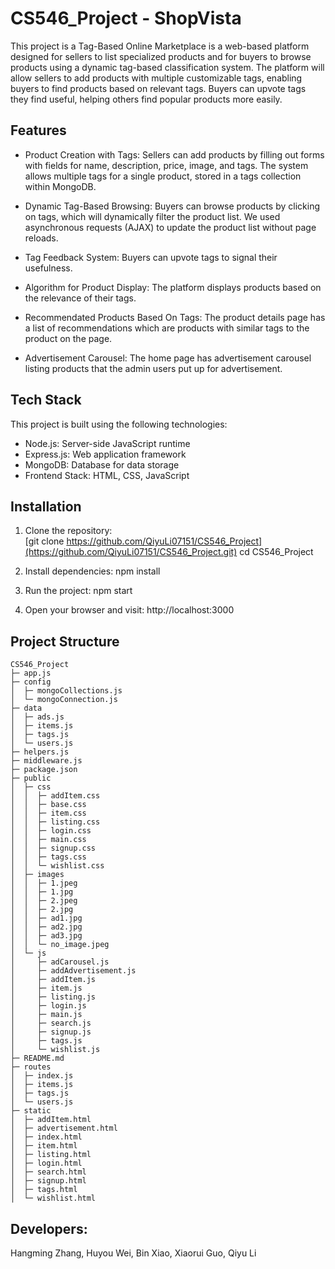 # CS546_Project - ShopVista

This project is a Tag-Based Online Marketplace is a web-based platform designed for sellers to list specialized products and for buyers to browse products using a dynamic tag-based classification system. The platform will allow sellers to add products with multiple customizable tags, enabling buyers to find products based on relevant tags. Buyers can upvote tags they find useful, helping others find popular products more easily.

## Features

- Product Creation with Tags:
    Sellers can add products by filling out forms with fields for name, description, price, image, and tags. The system allows multiple tags for a single product, stored in a tags collection within MongoDB. 

- Dynamic Tag-Based Browsing: 
    Buyers can browse products by clicking on tags, which will dynamically filter the product list. We used asynchronous requests (AJAX) to update the product list without page reloads.

- Tag Feedback System: 
    Buyers can upvote tags to signal their usefulness. 

- Algorithm for Product Display: 
    The platform displays products based on the relevance of their tags.

- Recommendated Products Based On Tags: 
    The product details page has a list of recommendations which are products with similar tags to the product on the page. 

- Advertisement Carousel: 
    The home page has advertisement carousel listing products that the admin users put up for advertisement. 


## Tech Stack

This project is built using the following technologies:

- Node.js: Server-side JavaScript runtime
- Express.js: Web application framework
- MongoDB: Database for data storage
- Frontend Stack: HTML, CSS, JavaScript

## Installation

1. Clone the repository:  
   [git clone https://github.com/QiyuLi07151/CS546_Project](https://github.com/QiyuLi07151/CS546_Project.git)
   cd CS546_Project

2. Install dependencies:
    npm install

3. Run the project:
    npm start

4. Open your browser and visit:
    http://localhost:3000


## Project Structure

```
CS546_Project
├─ app.js
├─ config
│  ├─ mongoCollections.js
│  └─ mongoConnection.js
├─ data
│  ├─ ads.js
│  ├─ items.js
│  ├─ tags.js
│  └─ users.js
├─ helpers.js
├─ middleware.js
├─ package.json
├─ public
│  ├─ css
│  │  ├─ addItem.css
│  │  ├─ base.css
│  │  ├─ item.css
│  │  ├─ listing.css
│  │  ├─ login.css
│  │  ├─ main.css
│  │  ├─ signup.css
│  │  ├─ tags.css
│  │  └─ wishlist.css
│  ├─ images
│  │  ├─ 1.jpeg
│  │  ├─ 1.jpg
│  │  ├─ 2.jpeg
│  │  ├─ 2.jpg
│  │  ├─ ad1.jpg
│  │  ├─ ad2.jpg
│  │  ├─ ad3.jpg
│  │  └─ no_image.jpeg
│  └─ js
│     ├─ adCarousel.js
│     ├─ addAdvertisement.js
│     ├─ addItem.js
│     ├─ item.js
│     ├─ listing.js
│     ├─ login.js
│     ├─ main.js
│     ├─ search.js
│     ├─ signup.js
│     ├─ tags.js
│     └─ wishlist.js
├─ README.md
├─ routes
│  ├─ index.js
│  ├─ items.js
│  ├─ tags.js
│  └─ users.js
├─ static
│  ├─ addItem.html
│  ├─ advertisement.html
│  ├─ index.html
│  ├─ item.html
│  ├─ listing.html
│  ├─ login.html
│  ├─ search.html
│  ├─ signup.html
│  ├─ tags.html
│  └─ wishlist.html
```


## Developers: 

Hangming Zhang, Huyou Wei,  Bin Xiao, Xiaorui Guo, Qiyu Li
